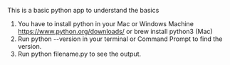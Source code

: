 This is a basic python app to understand the basics

1. You have to install python in your Mac or Windows Machine
   https://www.python.org/downloads/ or brew install python3 (Mac)
2. Run python --version in your terminal or 
   Command Prompt to find the version.
3. Run python filename.py to see the output.
